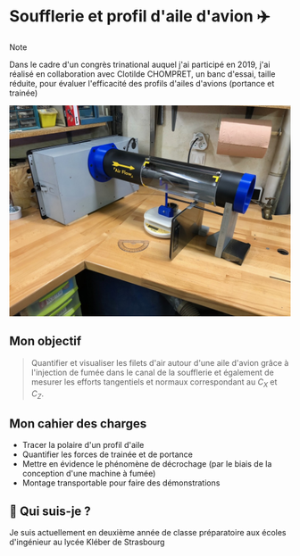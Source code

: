 
# Soufflerie  et profil d'aile d'avion ✈️

> [!NOTE]
> Dans le cadre d'un congrès trinational auquel j'ai participé en 2019, j'ai réalisé en collaboration avec Clotilde CHOMPRET, un banc d'essai, taille réduite, pour évaluer l'efficacité des profils d'ailes d'avions (portance et trainée)

![alt text](https://github.com/Emilien-Wolff/Soufflerie/blob/main/Photos/IMG_3030.jpg?raw=true)

## Mon objectif

> Quantifier et visualiser les filets d'air autour d'une aile d'avion grâce à l'injection de fumée dans le canal de la soufflerie et également de mesurer les efforts tangentiels et normaux correspondant au $C_X$ et $C_Z$.


## Mon cahier des charges

 - Tracer la polaire d'un profil d'aile
 - Quantifier les forces de trainée et de portance
 - Mettre en évidence le phénomène de décrochage (par le biais de la conception d'une machine à fumée)
 - Montage transportable pour faire des démonstrations


## 🚀 Qui suis-je ?
Je suis actuellement en deuxième année de classe préparatoire aux écoles d'ingénieur au lycée Kléber de Strasbourg

